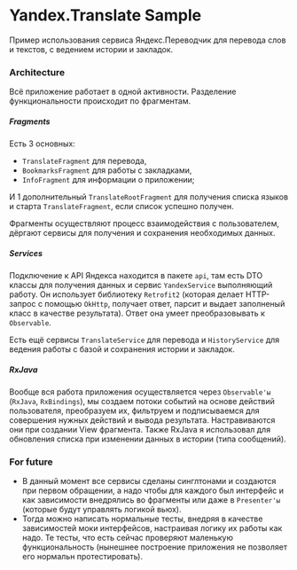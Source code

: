 # Yandex.Translate Sample

Пример использования сервиса Яндекс.Переводчик для перевода слов и текстов, c ведением истории и закладок.

### Architecture

Всё приложение работает в одной активности. Разделение функциональности происходит по фрагментам. 

##### Fragments

Есть 3 основных: 
- `TranslateFragment` для перевода,
- `BookmarksFragment` для работы с закладками,
- `InfoFragment` для информации о приложении;

И 1 дополнительный `TranslateRootFragment` для получения списка языков и старта `TranslateFragment`, если список успешно получен.

Фрагменты осуществляют процесс взаимодействия с пользователем, дёргают сервисы для получения и сохранения необходимых данных.

##### Services

Подключение к API Яндекса находится в пакете `api`, там есть DTO классы для получения данных и сервис `YandexService` выполняющий работу. Он использует библиотеку `Retrofit2` (которая делает HTTP-запрос с помощью `OkHttp`, получает ответ, парсит и выдает заполненый класс в качестве результата). Ответ она умеет преобразовывать к `Observable`.

Есть ещё сервисы `TranslateService` для перевода и `HistoryService` для ведения работы с базой и сохранения истории и закладок.

##### RxJava

Вообще вся работа приложения осуществляется через `Observable'ы` (`RxJava`, `RxBindings`), мы создаем потоки событий на основе действий пользователя, преобразуем их, фильтруем и подписываемся для совершения нужных действий и вывода результата. Настравиваются они при создании View фрагмента. Также RxJava я использовал для обновления списка при изменении данных в истории (типа сообщений).

### For future

- В данный момент все сервисы сделаны синглтонами и создаются при первом обращении, а надо чтобы для каждого был интерфейс и как зависимости внедрялись во фрагменты или даже в `Presenter'ы` (которые будут управлять логикой вьюх). 
- Тогда можно написать нормальные тесты, внедряя в качестве зависимостей моки интерфейсов, настраивая логику их работы как надо. Те тесты, что есть сейчас проверяют маленькую функциональность (нынешнее построение приложения не позволяет его нормальн протестировать).

